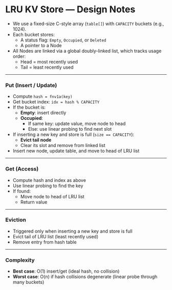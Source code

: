 # **LRU KV Store — Design Notes**

* We use a fixed-size C-style array (`table[]`) with `CAPACITY` buckets (e.g., 1024).
* Each bucket stores:
    * A status flag: `Empty`, `Occupied`, or `Deleted`
    * A pointer to a Node
* All Nodes are linked via a global doubly-linked list, which tracks usage order:
    * Head = most recently used
    * Tail = least recently used

---
### **Put (Insert / Update)**
* Compute `hash = fnv1a(key)`
* Get bucket index: `idx = hash % CAPACITY`
* If the bucket is:
    * **Empty**: insert directly
    * **Occupied**:
        * If same key: update value, move node to head
        * Else: use linear probing to find next slot
* If inserting a new key and store is full (`size == CAPACITY`):
    * **Evict tail node**
    * Clear its slot and remove from linked list
* Insert new node, update table, and move to head of LRU list

---

### **Get (Access)**

* Compute hash and index as above
* Use linear probing to find the key
* If found:
    * Move node to head of LRU list
    * Return value

---

### **Eviction**

* Triggered only when inserting a new key and store is full
* Evict tail of LRU list (least recently used)
* Remove entry from hash table

---

### **Complexity**

* **Best case**: O(1) insert/get (ideal hash, no collision)
* **Worst case**: O(n) if hash collisions degenerate (linear probe through many buckets)

